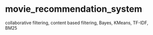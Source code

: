 # movie_recommendation_system
collaborative filtering, content based filtering, Bayes, KMeans, TF-IDF, BM25
